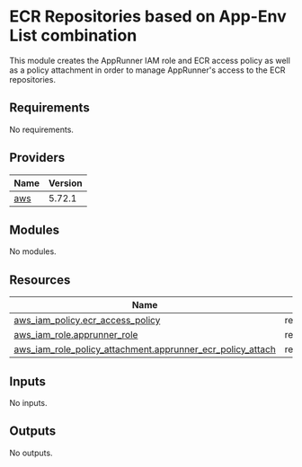 # ECR Repositories based on App-Env List combination

This module creates the AppRunner IAM role and ECR access policy as well as a policy attachment in order to manage AppRunner's access to the ECR repositories.


## Requirements

No requirements.

## Providers

| Name | Version |
|------|---------|
| <a name="provider_aws"></a> [aws](#provider\_aws) | 5.72.1 |

## Modules

No modules.

## Resources

| Name | Type |
|------|------|
| [aws_iam_policy.ecr_access_policy](https://registry.terraform.io/providers/hashicorp/aws/latest/docs/resources/iam_policy) | resource |
| [aws_iam_role.apprunner_role](https://registry.terraform.io/providers/hashicorp/aws/latest/docs/resources/iam_role) | resource |
| [aws_iam_role_policy_attachment.apprunner_ecr_policy_attach](https://registry.terraform.io/providers/hashicorp/aws/latest/docs/resources/iam_role_policy_attachment) | resource |

## Inputs

No inputs.

## Outputs

No outputs.
